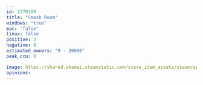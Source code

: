 ```yaml
---
id: 2370100
title: "Smash Room"
windows: "true"
mac: "false"
linux: false
positive: 2
negative: 0
estimated_owners: "0 - 20000"
peak_ccu: 0

image: https://shared.akamai.steamstatic.com/store_item_assets/steam/apps/2370100/header.jpg?t=1714721636
opinions:
---
```

